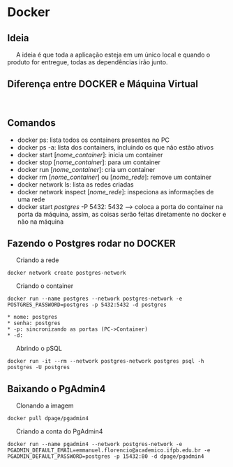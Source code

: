 # Docker

## Ideia

$\quad$ A ideia é que toda a aplicação esteja em um único local e quando o produto for entregue, todas as dependências irão junto.

## Diferença entre DOCKER e Máquina Virtual

$\quad$ 

## Comandos

* docker ps: lista todos os containers presentes no PC
* docker ps -a: lista dos containers, incluindo os que não estão ativos
* docker start [*nome_container*]: inicia um container
* docker stop [*nome_container*]: para um container
* docker run [*nome_container*]: cria um container
* docker rm [*nome_container*] ou [*nome_rede*]: remove um container
* docker network ls: lista as redes criadas
* docker network inspect [*nome_rede*]: inspeciona as informações de uma rede
* docker start *postgres* -P 5432: 5432 --> coloca a porta do container na porta da máquina, assim, as coisas serão feitas diretamente no docker e não na máquina

## Fazendo o Postgres rodar no DOCKER

$\quad$ Criando a rede
```
docker network create postgres-network
```
$\quad$ Criando o container

```
docker run --name postgres --network postgres-network -e POSTGRES_PASSWORD=postgres -p 5432:5432 -d postgres

* nome: postgres
* senha: postgres
* -p: sincronizando as portas (PC->Container)
* -d:  
```

$\quad$ Abrindo o pSQL

```
docker run -it --rm --network postgres-network postgres psql -h postgres -U postgres
```

## Baixando o PgAdmin4

$\quad$ Clonando a imagem

```
docker pull dpage/pgadmin4
```

$\quad$ Criando a conta do PgAdmin4

```
docker run --name pgadmin4 --network postgres-network -e PGADMIN_DEFAULT_EMAIL=emmanuel.florencio@academico.ifpb.edu.br -e PGADMIN_DEFAULT_PASSWORD=postgres -p 15432:80 -d dpage/pgadmin4
```
